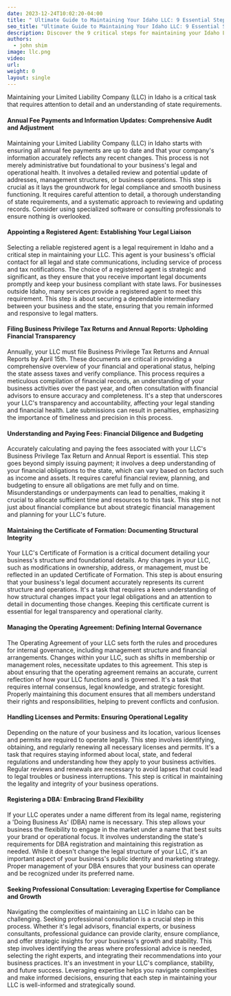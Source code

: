 ```yaml
---
date: 2023-12-24T10:02:20-04:00
title: " Ultimate Guide to Maintaining Your Idaho LLC: 9 Essential Steps for Compliance and Growth "
seo_title: "Ultimate Guide to Maintaining Your Idaho LLC: 9 Essential Steps for Compliance and Growth"
description: Discover the 9 critical steps for maintaining your Idaho LLC's legal standing and fostering growth. Our comprehensive guide covers everything from annual updates and appointing a registered agent to managing financial obligations and leveraging expert advice. Stay compliant, avoid penalties, and ensure your LLC thrives in the Idaho business environment with our in-depth, step-by-step approach.
authors:
  - john shim
image: llc.png
video:
url: 
weight: 0
layout: single
---
```


Maintaining your Limited Liability Company (LLC) in Idaho is a critical task that requires attention to detail and an understanding of state requirements.

#### Annual Fee Payments and Information Updates: Comprehensive Audit and Adjustment

Maintaining your Limited Liability Company (LLC) in Idaho starts with ensuring all annual fee payments are up to date and that your company's information accurately reflects any recent changes. This process is not merely administrative but foundational to your business's legal and operational health. It involves a detailed review and potential update of addresses, management structures, or business operations. This step is crucial as it lays the groundwork for legal compliance and smooth business functioning. It requires careful attention to detail, a thorough understanding of state requirements, and a systematic approach to reviewing and updating records. Consider using specialized software or consulting professionals to ensure nothing is overlooked.

#### Appointing a Registered Agent: Establishing Your Legal Liaison

Selecting a reliable registered agent is a legal requirement in Idaho and a critical step in maintaining your LLC. This agent is your business's official contact for all legal and state communications, including service of process and tax notifications. The choice of a registered agent is strategic and significant, as they ensure that you receive important legal documents promptly and keep your business compliant with state laws. For businesses outside Idaho, many services provide a registered agent to meet this requirement. This step is about securing a dependable intermediary between your business and the state, ensuring that you remain informed and responsive to legal matters.

#### Filing Business Privilege Tax Returns and Annual Reports: Upholding Financial Transparency

Annually, your LLC must file Business Privilege Tax Returns and Annual Reports by April 15th. These documents are critical in providing a comprehensive overview of your financial and operational status, helping the state assess taxes and verify compliance. This process requires a meticulous compilation of financial records, an understanding of your business activities over the past year, and often consultation with financial advisors to ensure accuracy and completeness. It's a step that underscores your LLC's transparency and accountability, affecting your legal standing and financial health. Late submissions can result in penalties, emphasizing the importance of timeliness and precision in this process.

#### Understanding and Paying Fees: Financial Diligence and Budgeting

Accurately calculating and paying the fees associated with your LLC's Business Privilege Tax Return and Annual Report is essential. This step goes beyond simply issuing payment; it involves a deep understanding of your financial obligations to the state, which can vary based on factors such as income and assets. It requires careful financial review, planning, and budgeting to ensure all obligations are met fully and on time. Misunderstandings or underpayments can lead to penalties, making it crucial to allocate sufficient time and resources to this task. This step is not just about financial compliance but about strategic financial management and planning for your LLC's future.

#### Maintaining the Certificate of Formation: Documenting Structural Integrity

Your LLC's Certificate of Formation is a critical document detailing your business's structure and foundational details. Any changes in your LLC, such as modifications in ownership, address, or management, must be reflected in an updated Certificate of Formation. This step is about ensuring that your business's legal document accurately represents its current structure and operations. It's a task that requires a keen understanding of how structural changes impact your legal obligations and an attention to detail in documenting those changes. Keeping this certificate current is essential for legal transparency and operational clarity.

#### Managing the Operating Agreement: Defining Internal Governance

The Operating Agreement of your LLC sets forth the rules and procedures for internal governance, including management structure and financial arrangements. Changes within your LLC, such as shifts in membership or management roles, necessitate updates to this agreement. This step is about ensuring that the operating agreement remains an accurate, current reflection of how your LLC functions and is governed. It's a task that requires internal consensus, legal knowledge, and strategic foresight. Properly maintaining this document ensures that all members understand their rights and responsibilities, helping to prevent conflicts and confusion.

#### Handling Licenses and Permits: Ensuring Operational Legality

Depending on the nature of your business and its location, various licenses and permits are required to operate legally. This step involves identifying, obtaining, and regularly renewing all necessary licenses and permits. It's a task that requires staying informed about local, state, and federal regulations and understanding how they apply to your business activities. Regular reviews and renewals are necessary to avoid lapses that could lead to legal troubles or business interruptions. This step is critical in maintaining the legality and integrity of your business operations.

#### Registering a DBA: Embracing Brand Flexibility

If your LLC operates under a name different from its legal name, registering a 'Doing Business As' (DBA) name is necessary. This step allows your business the flexibility to engage in the market under a name that best suits your brand or operational focus. It involves understanding the state's requirements for DBA registration and maintaining this registration as needed. While it doesn't change the legal structure of your LLC, it's an important aspect of your business's public identity and marketing strategy. Proper management of your DBA ensures that your business can operate and be recognized under its preferred name.

####  Seeking Professional Consultation: Leveraging Expertise for Compliance and Growth

Navigating the complexities of maintaining an LLC in Idaho can be challenging. Seeking professional consultation is a crucial step in this process. Whether it's legal advisors, financial experts, or business consultants, professional guidance can provide clarity, ensure compliance, and offer strategic insights for your business's growth and stability. This step involves identifying the areas where professional advice is needed, selecting the right experts, and integrating their recommendations into your business practices. It's an investment in your LLC's compliance, stability, and future success. Leveraging expertise helps you navigate complexities and make informed decisions, ensuring that each step in maintaining your LLC is well-informed and strategically sound.